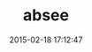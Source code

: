 ---
layout: post
title:  "absee"
repo:   "jencheng/absee"
date:   2015-02-18 17:12:47
gemurl: http://rubygems.org/gems/absee
---